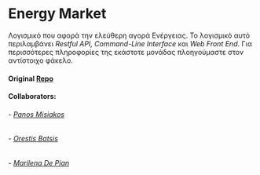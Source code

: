 # Energy Market
Λογισμικό που αφορά την ελεύθερη αγορά Ενέργειας.
Το λογισμικό αυτό περιλαμβάνει *Restful API, Command-Line Interface* και *Web Front End*. Για περισσότερες πληροφορίες της εκάστοτε μονάδας πλοηγούμαστε στον αντίστοιχο φάκελο.

#### Original [Repo](https://github.com/ntua/TL19-62)

#### Collaborators:
###### - [Panos Misiakos](https://github.com/pmisiakos)
###### - [Orestis Batsis](https://github.com/obatsis)
###### - [Marilena De Pian](https://github.com/marilenadp)
